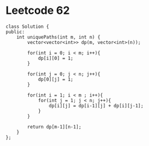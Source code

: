 # Leetcode 62
    class Solution {
    public:
        int uniquePaths(int m, int n) {
            vector<vector<int>> dp(m, vector<int>(n));

            for(int i = 0; i < m; i++){
                dp[i][0] = 1;
            }

            for(int j = 0; j < n; j++){
                dp[0][j] = 1;
            }

            for(int i = 1; i < m ; i++){
                for(int j = 1; j < n; j++){
                    dp[i][j] = dp[i-1][j] + dp[i][j-1];
                }
            }

            return dp[m-1][n-1];
        }
    };
